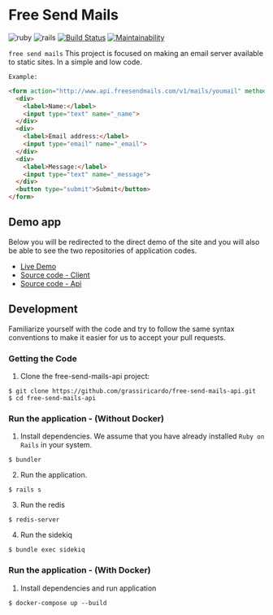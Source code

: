 # Free Send Mails

![ruby](https://img.shields.io/badge/Ruby-2.4.2-green.svg)
![rails](https://img.shields.io/badge/Rails-5.0.1-green.svg)
[![Build Status](https://travis-ci.org/freesendmails/free-send-mails-api.svg?branch=master)](https://travis-ci.org/freesendmails/free-send-mails-api)
[![Maintainability](https://api.codeclimate.com/v1/badges/dcb16cdaa411cc3d63ab/maintainability)](https://codeclimate.com/github/freesendmails/free-send-mails-api/maintainability)

`free send mails` This project is focused on making an email server available to static sites. In a simple and low code.

`Example:`
```html
<form action="http://www.api.freesendmails.com/v1/mails/youmail" method="POST">
  <div>
    <label>Name:</label>
    <input type="text" name="_name">
  </div>
  <div>
    <label>Email address:</label>
    <input type="email" name="_email">
  </div>
  <div>
    <label>Message:</label>
    <input type="text" name="_message">
  </div>
  <button type="submit">Submit</button>
</form>
```

## Demo app

Below you will be redirected to the direct demo of the site and you will also be able to see the two repositories of application codes.

- [Live Demo](http://www.freesendmails.com/test-mail)
- [Source code - Client](https://github.com/grassiricardo/free-send-mails-client)
- [Source code - Api](https://github.com/grassiricardo/free-send-mails-api)

## Development

Familiarize yourself with the code and try to follow the same syntax conventions to make it easier for us to accept your pull requests.

### Getting the Code

1. Clone the free-send-mails-api project:

  ```shell
  $ git clone https://github.com/grassiricardo/free-send-mails-api.git
  $ cd free-send-mails-api
  ```

### Run the application - (Without Docker)

1. Install dependencies. We assume that you have already installed `Ruby on Rails` in your system.

  ```shell
  $ bundler
  ```

2. Run the application.

  ```shell
  $ rails s
  ```

3. Run the redis
  ```shell
  $ redis-server
  ```

4. Run the sidekiq
  ```shell
  $ bundle exec sidekiq
  ```

### Run the application - (With Docker)

1. Install dependencies and run application

  ```shell
  $ docker-compose up --build
  ```
